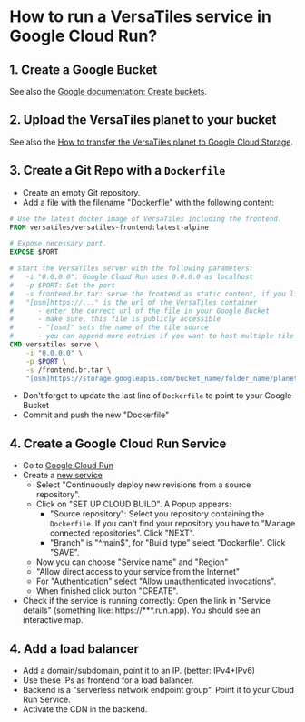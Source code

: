 # How to run a VersaTiles service in Google Cloud Run?

## 1. Create a Google Bucket

See also the [Google documentation: Create buckets](https://cloud.google.com/storage/docs/creating-buckets).

## 2. Upload the VersaTiles planet to your bucket

See also the [How to transfer the VersaTiles planet to Google Cloud Storage](../guides/download_tiles.md).

## 3. Create a Git Repo with a `Dockerfile`

- Create an empty Git repository.
- Add a file with the filename "Dockerfile" with the following content:
```Dockerfile
# Use the latest docker image of VersaTiles including the frontend.
FROM versatiles/versatiles-frontend:latest-alpine

# Expose necessary port.
EXPOSE $PORT

# Start the VersaTiles server with the following parameters:
#   -i "0.0.0.0": Google Cloud Run uses 0.0.0.0 as localhost
#   -p $PORT: Set the port
#   -s frontend.br.tar: serve the frontend as static content, if you like
#   "[osm]https://..." is the url of the VersaTiles container
#      - enter the correct url of the file in your Google Bucket
#      - make sure, this file is publicly accessible
#      - "[osm]" sets the name of the tile source
#      - you can append more entries if you want to host multiple tile sources
CMD versatiles serve \
    -i "0.0.0.0" \
    -p $PORT \
    -s /frontend.br.tar \
    "[osm]https://storage.googleapis.com/bucket_name/folder_name/planet_???.versatiles"
```
- Don't forget to update the last line of `Dockerfile` to point to your Google Bucket
- Commit and push the new "Dockerfile"

## 4. Create a Google Cloud Run Service

- Go to [Google Cloud Run](https://console.cloud.google.com/run)
- Create a [new service](https://console.cloud.google.com/run/create)
  - Select "Continuously deploy new revisions from a source repository".
  - Click on "SET UP CLOUD BUILD". A Popup appears:
    - "Source repository": Select you repository containing the `Dockerfile`. If you can't find your repository you have to "Manage connected repositories". Click "NEXT".
    - "Branch" is "^main$", for "Build type" select "Dockerfile". Click "SAVE".
  - Now you can choose "Service name" and "Region"
  - "Allow direct access to your service from the Internet"
  - For "Authentication" select "Allow unauthenticated invocations".
  - When finished click button "CREATE".
- Check if the service is running correctly: Open the link in "Service details" (something like: https://***.run.app). You should see an interactive map.

## 4. Add a load balancer

- Add a domain/subdomain, point it to an IP. (better: IPv4+IPv6)
- Use these IPs as frontend for a load balancer.
- Backend is a "serverless network endpoint group". Point it to your Cloud Run Service.
- Activate the CDN in the backend.
